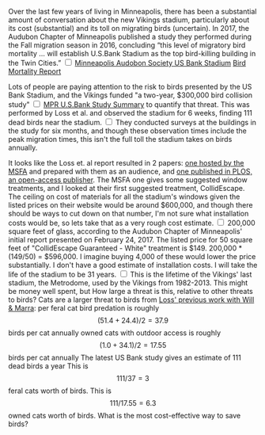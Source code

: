 Over the last few years of living in Minneapolis, there has been a substantial amount of conversation about the new Vikings stadium, particularly about its cost (substantial) and its toll on migrating birds (uncertain). In 2017, the Audubon Chapter of Minneapolis published a study they performed during the Fall migration season in 2016, concluding “this level of migratory bird mortality … will establish U.S.Bank Stadium as the top bird-killing building in the Twin Cities.” 
  <label for="sn-audobon" class="margin-toggle sidenote-number"></label>
  <input type="checkbox" id="sn-audobon" class="margin-toggle">
  <span class="sidenote"> [Minneapolis Audobon Society US Bank Stadium](https://www.minneapolisaudubon.org/us-bank-stadium) [Bird Mortality Report](https://static1.squarespace.com/static/5b9578b796d4558c4355deb8/t/5d3715efcf043f0001a3cb74/1563891186227/BirdMortality)
  </span>


Lots of people are paying attention to the risk to birds presented by the US Bank Stadium, and the Vikings funded "a two-year, $300,000 bird collision study"
  <label for="sn-study-cost" class="margin-toggle sidenote-number"></label>
  <input type="checkbox" id="sn-study-cost" class="margin-toggle">
  <span class="sidenote">
    [MPR U.S.Bank Study Summary](https://www.mprnews.org/story/2019/11/07/study-us-bank-stadium-collisions-kill-over-100-birds-annually) 
  </span>
 to quantify that threat. This was performed by Loss et al. and observed the stadium for 6 weeks, finding 111 dead birds near the stadium.
  <label for="sn-111" class="margin-toggle sidenote-number"></label>
  <input type="checkbox" id="sn-111" class="margin-toggle">
  <span class="sidenote">
    They conducted surveys at the buildings in the study for six months, and though these observation times include the peak migration times, this isn't the full toll the stadium takes on birds annually.
  </span>
	
  It looks like the Loss et. al report resulted in 2 papers: [one hosted by the MSFA](https://www.msfa.com/content/Audubon/Stadium%20Study%20Final%20Report[1].pdf) and prepared with them as an audience, and [one published in PLOS, an open-access publisher](https://journals.plos.org/plosone/article?id=10.1371/journal.pone.0224164). The MSFA one gives some suggested window treatments, and I looked at their first suggested treatment, CollidEscape. The ceiling on cost of materials for all the stadium's windows given the listed prices on their website would be around $600,000, and though there should be ways to cut down on that number, I'm not sure what installation costs would be, so lets take that as a very rough cost estimate.
  <label for="sn-area" class="margin-toggle sidenote-number"></label>
  <input type="checkbox" id="sn-area" class="margin-toggle">
  <span class="sidenote">
    200,000 square feet of glass, according to the Audubon Chapter of Minneapolis' initial report presented on February 24, 2017. The listed price for 50 square feet of "CollidEscape Guaranteed - White" treatment is $149. 200,000 * (149/50) = $596,000. I imagine buying 4,000 of these would lower the price substantially. I don't have a good estimate of installation costs. 
  </span>
  I will take the life of the stadium to be 31 years.
  <label for="sn-depreciation" class="margin-toggle sidenote-number"></label>
  <input type="checkbox" id="sn-depreciation" class="margin-toggle">
  <span class="sidenote">
    This is the lifetime of the Vikings' last stadium, the Metrodome, used by the Vikings from 1982-2013.
  </span>
  This might be money well spent, but 
  How large a threat is this, relative to other threats to birds?
 Cats are a larger threat to birds
	from [Loss' previous work with Will & Marra](https://www.nature.com/articles/ncomms2380/tables/1):
		per feral cat bird predation is roughly $$(51.4 + 24.4)/2 = 37.9$$ birds per cat annually
		owned cats with outdoor access is roughly $$(1.0 + 34.1) /2 =  17.55$$ birds per cat annually
  The latest US Bank study gives an estimate of 111 dead birds a year
		This is $$111/37 = 3 $$ feral cats worth of birds.
		This is $$111/17.55 = 6.3$$ owned cats worth of birds.
What is the most cost-effective way to save birds?
	

